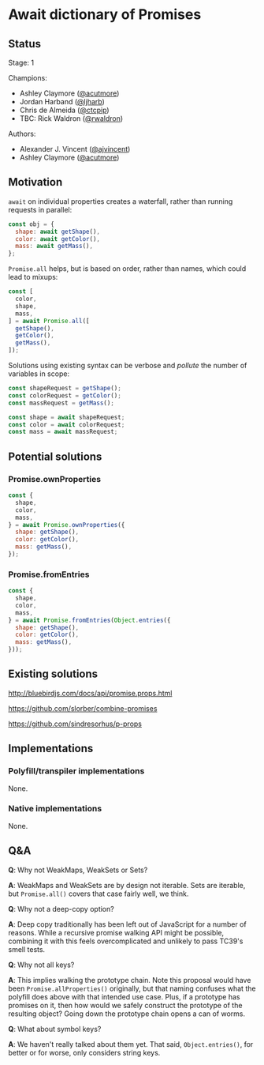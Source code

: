 # Await dictionary of Promises

## Status

Stage: 1

Champions:

- Ashley Claymore ([@acutmore](https://github.com/acutmore))
- Jordan Harband ([@ljharb](https://github.com/ljharb))
- Chris de Almeida ([@ctcpip](https://github.com/ctcpip))
- TBC: Rick Waldron ([@rwaldron](https://github.com/rwaldron))

Authors:

- Alexander J. Vincent ([@ajvincent](https://github.com/ajvincent))
- Ashley Claymore ([@acutmore](https://github.com/acutmore))

## Motivation

`await` on individual properties creates a waterfall, rather than running requests in parallel:

```javascript
const obj = {
  shape: await getShape(),
  color: await getColor(),
  mass: await getMass(),
};
```

`Promise.all` helps, but is based on order, rather than names, which could lead to mixups:

```javascript
const [
  color,
  shape,
  mass,
] = await Promise.all([
  getShape(),
  getColor(),
  getMass(),
]);
```

Solutions using existing syntax can be verbose and _pollute_ the number of variables in scope:

```javascript
const shapeRequest = getShape();
const colorRequest = getColor();
const massRequest = getMass();

const shape = await shapeRequest;
const color = await colorRequest;
const mass = await massRequest;
```

## Potential solutions

### Promise.ownProperties

```javascript
const {
  shape,
  color,
  mass,
} = await Promise.ownProperties({
  shape: getShape(),
  color: getColor(),
  mass: getMass(),
});
```

### Promise.fromEntries

```javascript
const {
  shape,
  color,
  mass,
} = await Promise.fromEntries(Object.entries({
  shape: getShape(),
  color: getColor(),
  mass: getMass(),
}));
```

## Existing solutions

http://bluebirdjs.com/docs/api/promise.props.html

https://github.com/slorber/combine-promises

https://github.com/sindresorhus/p-props

## Implementations

### Polyfill/transpiler implementations

None.

### Native implementations

None.

## Q&A

**Q**: Why not WeakMaps, WeakSets or Sets?

**A**: WeakMaps and WeakSets are by design not iterable.  Sets are iterable, but `Promise.all()` covers that case fairly well, we think.

**Q**: Why not a deep-copy option?

**A**: Deep copy traditionally has been left out of JavaScript for a number of reasons.  While a recursive promise walking API might be possible, combining it with this feels overcomplicated and unlikely to pass TC39's smell tests.

**Q**: Why not all keys?

**A**: This implies walking the prototype chain.  Note this proposal would have been `Promise.allProperties()` originally, but that naming confuses what the polyfill does above with that intended use case.  Plus, if a prototype has promises on it, then how would we safely construct the prototype of the resulting object?  Going down the prototype chain opens a can of worms.

**Q**: What about symbol keys?

**A**: We haven't really talked about them yet.  That said, `Object.entries()`, for better or for worse, only considers string keys.


